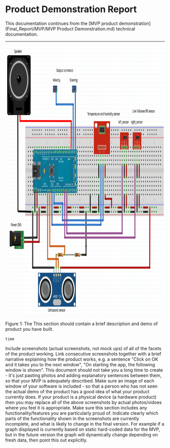 # Product Demonstration Report

This documentation continues from the [MVP product demonstration](Final_Report/MVP/MVP Product Demonstration.md) technical documentation. 

---
<img src="Final_Report/Images/circuit_design.jpg" alt="Basic outline of the circuit" width="1000" height="850">

Figure 1: The 
This section should contain a brief description and demo of product you have built.

~~~~
time
~~~~


Include screenshots (actual screenshots, not mock ups) of all of the facets of the product working.
Link consecutive screenshots together with a brief narrative explaining how the product works, e.g. a sentence "Click on OK and it takes you to the next window", "On starting the app, the following window is shown".  This document should not take you a long time to create - it's just pasting photos and adding explanatory sentences between them, so that your MVP is adequately described.
Make sure an image of each window of your software is included - so that a person who has not seen the actual demo of the product has a good idea of what your product currently does.
If your product is a physical device (a hardware product) then you may replace all of the above screenshots by actual photos/vidoes where you feel it is appropriate.
Make sure this section includes any functionality/features you are particularly proud of.
Indicate clearly which parts of the functionality shown in the screenshots are currently incomplete, and what is likely to change in the final version.  For example if a graph displayed is currently based on static hard-coded data for the MVP, but in the future version the graph will dynamically change depending on fresh data, then point this out explicitly.
